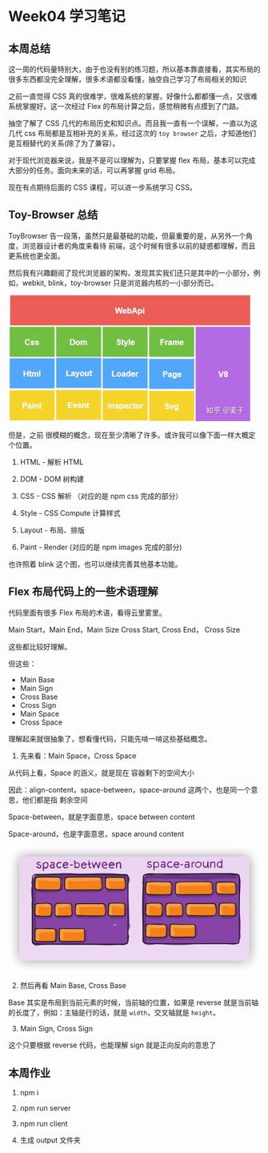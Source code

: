 # Week04 学习笔记

## 本周总结

这一周的代码量特别大，由于也没有别的练习题，所以基本靠直接看，其实布局的很多东西都没完全理解，很多术语都没看懂，抽空自己学习了布局相关的知识

之前一直觉得 CSS 真的很难学，很难系统的掌握，好像什么都都懂一点，又很难系统掌握好。这一次经过 Flex 的布局计算之后，感觉稍微有点摸到了门路。

抽空了解了 CSS 几代的布局历史和知识点。而且我一直有一个误解，一直以为这几代 css 布局都是互相补充的关系，经过这次的 `toy browser` 之后，才知道他们是互相替代的关系(除了为了兼容）。

对于现代浏览器来说，我是不是可以理解为，只要掌握 flex 布局，基本可以完成大部分的任务。面向未来的话，可以再掌握 grid 布局。

现在有点期待后面的 CSS 课程，可以进一步系统学习 CSS。

## Toy-Browser 总结

ToyBrowser 告一段落，虽然只是最基础的功能，但最重要的是，从另外一个角度，浏览器设计者的角度来看待 前端，这个时候有很多以前的疑惑都理解，而且更系统也更全面。

然后我有兴趣翻阅了现代浏览器的架构，发现其实我们还只是其中的一小部分，例如，webkit, blink，toy-browser 只是浏览器内核的一小部分而已。

![blink](blink.jpg)

但是，之前 很模糊的概念，现在至少清晰了许多。或许我可以像下面一样大概定个位置。

1. HTML - 解析 HTML

2. DOM - DOM 树构建

3. CSS - CSS 解析 （对应的是 npm css 完成的部分）

4. Style - CSS Compute 计算样式

5. Layout - 布局、排版

6. Paint - Render (对应的是 npm images 完成的部分)

也许照着 blink 这个图，也可以继续完善其他基本功能。

## Flex 布局代码上的一些术语理解

代码里面有很多 Flex 布局的术语，看得云里雾里。

Main Start，Main End，Main Size
Cross Start, Cross End， Cross Size

这些都比较好理解。

但这些：

* Main Base
* Main Sign
* Cross Base
* Cross Sign
* Main Space
* Cross Space

理解起来就很抽象了，想看懂代码，只能先啃一啃这些基础概念。

1. 先来看：Main Space，Cross Space

从代码上看，Space 的涵义，就是现在 容器剩下的空间大小

因此：align-content，space-between，space-around 这两个，也是同一个意思，他们都是指 剩余空间

Space-between，就是字面意思，space between content

Space-around，也是字面意思，space around content

![space](./space.png)

2. 然后再看 Main Base, Cross Base

Base 其实是布局到当前元素的时候，当前轴的位置，如果是 reverse 就是当前轴的长度了，例如：主轴是行的话，就是 `width`，交叉轴就是 `height`。

3. Main Sign, Cross Sign

这个只要根据 reverse 代码，也能理解 sign 就是正向反向的意思了

## 本周作业

1. npm i

2. npm run server

3. npm run client

4. 生成 output 文件夹
